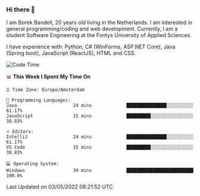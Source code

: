 ### Hi there 👋

I am Borek Bandell, 20 years old living in the Netherlands. I am interested in general programming/coding and web development. Currently, I am a student Software Engineering at the Fontys University of Applied Sciences.

I have experience with: Python, C# (WinForms, ASP.NET Core), Java (Spring boot), JavaScript (ReactJS), HTML and CSS.

<!--START_SECTION:waka-->
![Code Time](http://img.shields.io/badge/Code%20Time-107%20hrs%2027%20mins-blue)

📊 **This Week I Spent My Time On** 

```text
⌚︎ Time Zone: Europe/Amsterdam

💬 Programming Languages: 
Java                     24 mins             ███████████████░░░░░░░░░░   61.17% 
JavaScript               15 mins             █████████░░░░░░░░░░░░░░░░   38.83%

🔥 Editors: 
IntelliJ                 24 mins             ███████████████░░░░░░░░░░   61.17% 
VS Code                  15 mins             █████████░░░░░░░░░░░░░░░░   38.83%

💻 Operating System: 
Windows                  39 mins             █████████████████████████   100.0%

```


 Last Updated on 03/05/2022 08:21:52 UTC
<!--END_SECTION:waka-->

<!--**tcBorek2002/tcBorek2002** is a ✨ _special_ ✨ repository because its `README.md` (this file) appears on your GitHub profile.

Here are some ideas to get you started:

- 🔭 I’m currently working on ...
- 🌱 I’m currently learning ...
- 👯 I’m looking to collaborate on ...
- 🤔 I’m looking for help with ...
- 💬 Ask me about ...
- 📫 How to reach me: ...
- 😄 Pronouns: ...
- ⚡ Fun fact: ...
-->
